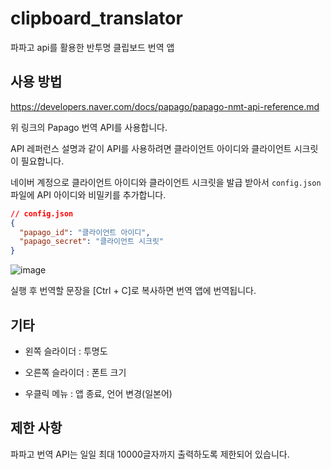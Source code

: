 # clipboard_translator
 파파고 api를 활용한 반투명 클립보드 번역 앱

## 사용 방법

https://developers.naver.com/docs/papago/papago-nmt-api-reference.md

위 링크의 Papago 번역 API를 사용합니다.

API 레퍼런스 설명과 같이 API를 사용하려면 클라이언트 아이디와 클라이언트 시크릿이 필요합니다.

네이버 계정으로 클라이언트 아이디와 클라이언트 시크릿을 발급 받아서 `config.json` 파일에 API 아이디와 비밀키를 추가합니다.

```json
// config.json
{
  "papago_id": "클라이언트 아이디",
  "papago_secret": "클라이언트 시크릿"
}
```

![image](https://user-images.githubusercontent.com/48780754/96372033-e8509700-119f-11eb-96a1-efacde55a2bb.png)

실행 후 번역할 문장을 [Ctrl + C]로 복사하면 번역 앱에 번역됩니다.

## 기타

* 왼쪽 슬라이더 : 투명도

* 오른쪽 슬라이더 : 폰트 크기

* 우클릭 메뉴 : 앱 종료, 언어 변경(일본어)

## 제한 사항

파파고 번역 API는 일일 최대 10000글자까지 출력하도록 제한되어 있습니다.
